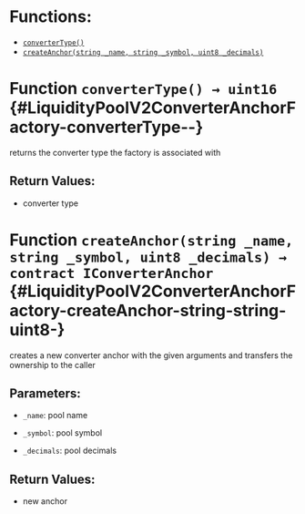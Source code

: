 

# Functions:
- [`converterType()`](#LiquidityPoolV2ConverterAnchorFactory-converterType--)
- [`createAnchor(string _name, string _symbol, uint8 _decimals)`](#LiquidityPoolV2ConverterAnchorFactory-createAnchor-string-string-uint8-)


# Function `converterType() → uint16` {#LiquidityPoolV2ConverterAnchorFactory-converterType--}
returns the converter type the factory is associated with

## Return Values:
- converter type
# Function `createAnchor(string _name, string _symbol, uint8 _decimals) → contract IConverterAnchor` {#LiquidityPoolV2ConverterAnchorFactory-createAnchor-string-string-uint8-}
creates a new converter anchor with the given arguments and transfers
the ownership to the caller

## Parameters:
- `_name`:        pool name

- `_symbol`:      pool symbol

- `_decimals`:    pool decimals

## Return Values:
- new anchor

